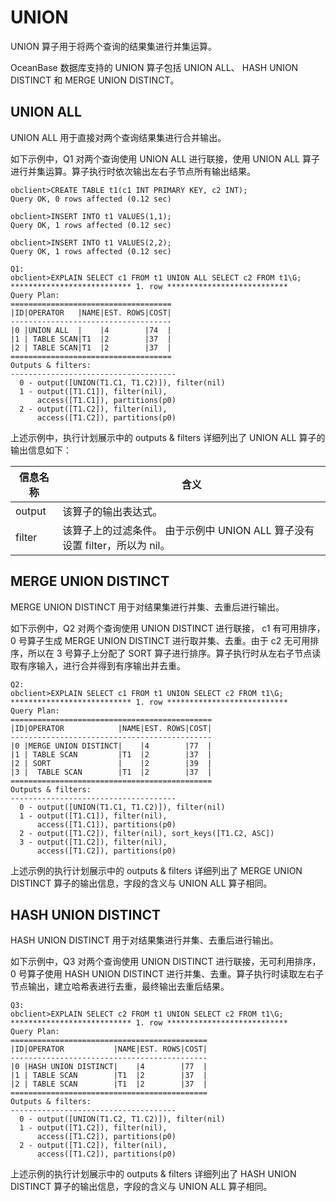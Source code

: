 UNION 
==========================

UNION 算子用于将两个查询的结果集进行并集运算。

OceanBase 数据库支持的 UNION 算子包括 UNION ALL、 HASH UNION DISTINCT 和 MERGE UNION DISTINCT。

UNION ALL 
------------------------------

UNION ALL 用于直接对两个查询结果集进行合并输出。

如下示例中，Q1 对两个查询使用 UNION ALL 进行联接，使用 UNION ALL 算子进行并集运算。算子执行时依次输出左右子节点所有输出结果。

    obclient>CREATE TABLE t1(c1 INT PRIMARY KEY, c2 INT);
    Query OK, 0 rows affected (0.12 sec)
    
    obclient>INSERT INTO t1 VALUES(1,1);
    Query OK, 1 rows affected (0.12 sec)
    
    obclient>INSERT INTO t1 VALUES(2,2);
    Query OK, 1 rows affected (0.12 sec)
    
    Q1: 
    obclient>EXPLAIN SELECT c1 FROM t1 UNION ALL SELECT c2 FROM t1\G;
    *************************** 1. row ***************************
    Query Plan:
    ====================================
    |ID|OPERATOR   |NAME|EST. ROWS|COST|
    ------------------------------------
    |0 |UNION ALL  |    |4        |74  |
    |1 | TABLE SCAN|T1  |2        |37  |
    |2 | TABLE SCAN|T1  |2        |37  |
    ====================================
    Outputs & filters: 
    -------------------------------------
      0 - output([UNION(T1.C1, T1.C2)]), filter(nil)
      1 - output([T1.C1]), filter(nil), 
          access([T1.C1]), partitions(p0)
      2 - output([T1.C2]), filter(nil), 
          access([T1.C2]), partitions(p0)



上述示例中，执行计划展示中的 outputs \& filters 详细列出了 UNION ALL 算子的输出信息如下：


| **信息名称** |                              **含义**                               |
|----------|-------------------------------------------------------------------|
| output   | 该算子的输出表达式。                                                        |
| filter   | 该算子上的过滤条件。 由于示例中 UNION ALL 算子没有设置 filter，所以为 nil。 |



MERGE UNION DISTINCT 
-----------------------------------------

MERGE UNION DISTINCT 用于对结果集进行并集、去重后进行输出。

如下示例中，Q2 对两个查询使用 UNION DISTINCT 进行联接， c1 有可用排序，0 号算子生成 MERGE UNION DISTINCT 进行取并集、去重。由于 c2 无可用排序，所以在 3 号算子上分配了 SORT 算子进行排序。算子执行时从左右子节点读取有序输入，进行合并得到有序输出并去重。

    Q2: 
    obclient>EXPLAIN SELECT c1 FROM t1 UNION SELECT c2 FROM t1\G;
    *************************** 1. row ***************************
    Query Plan:
    =============================================
    |ID|OPERATOR            |NAME|EST. ROWS|COST|
    ---------------------------------------------
    |0 |MERGE UNION DISTINCT|    |4        |77  |
    |1 | TABLE SCAN         |T1  |2        |37  |
    |2 | SORT               |    |2        |39  |
    |3 |  TABLE SCAN        |T1  |2        |37  |
    =============================================
    Outputs & filters: 
    -------------------------------------
      0 - output([UNION(T1.C1, T1.C2)]), filter(nil)
      1 - output([T1.C1]), filter(nil), 
          access([T1.C1]), partitions(p0)
      2 - output([T1.C2]), filter(nil), sort_keys([T1.C2, ASC])
      3 - output([T1.C2]), filter(nil), 
          access([T1.C2]), partitions(p0)



上述示例的执行计划展示中的 outputs \& filters 详细列出了 MERGE UNION DISTINCT 算子的输出信息，字段的含义与 UNION ALL 算子相同。

HASH UNION DISTINCT 
----------------------------------------

HASH UNION DISTINCT 用于对结果集进行并集、去重后进行输出。

如下示例中，Q3 对两个查询使用 UNION DISTINCT 进行联接，无可利用排序，0 号算子使用 HASH UNION DISTINCT 进行并集、去重。算子执行时读取左右子节点输出，建立哈希表进行去重，最终输出去重后结果。

    Q3: 
    obclient>EXPLAIN SELECT c2 FROM t1 UNION SELECT c2 FROM t1\G;
    *************************** 1. row ***************************
    Query Plan:
    ============================================
    |ID|OPERATOR           |NAME|EST. ROWS|COST|
    --------------------------------------------
    |0 |HASH UNION DISTINCT|    |4        |77  |
    |1 | TABLE SCAN        |T1  |2        |37  |
    |2 | TABLE SCAN        |T1  |2        |37  |
    ============================================
    Outputs & filters: 
    -------------------------------------
      0 - output([UNION(T1.C2, T1.C2)]), filter(nil)
      1 - output([T1.C2]), filter(nil), 
          access([T1.C2]), partitions(p0)
      2 - output([T1.C2]), filter(nil), 
          access([T1.C2]), partitions(p0)



上述示例的执行计划展示中的 outputs \& filters 详细列出了 HASH UNION DISTINCT 算子的输出信息，字段的含义与 UNION ALL 算子相同。
